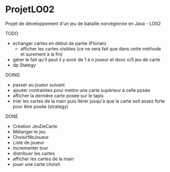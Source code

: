 ProjetLO02
==========

Projet de développement d'un jeu de bataille norvégienne en Java - LO02 

TODO 
- echanger cartes en début de partie (Florian)
     - afficher les cartes visibles (ce ne sera fait que dans cette méthode et surement à la fin)
- gérer le fait qu'il peut il y avoir de 1 à n joueur et donc n/5 jeu de carte
- dp Stategy 

DOING 
- passer au joueur suivant 
- ajouter contraintes pour mettre une carte supérieur à celle posée 
- afficher la dernière carte posée sur le tapis 
- trier les cartes de la main puis itérer jusqu'à que la carte soit assez forte pour être posée (strategy) 
 
DONE 
 - Création JeuDeCarte
 - Mélanger le jeu
 - ChoisirNbJoueur
 - Liste de joueur
 - Incrementer tour 
 - distribuer les cartes
 - afficher les cartes de la main 
 - jouer une carte choisit 
 
